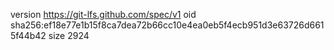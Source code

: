 version https://git-lfs.github.com/spec/v1
oid sha256:ef18e77e1b15f8ca7dea72b66cc10e4ea0eb5f4ecb951d3e63726d6615f44b42
size 2924
